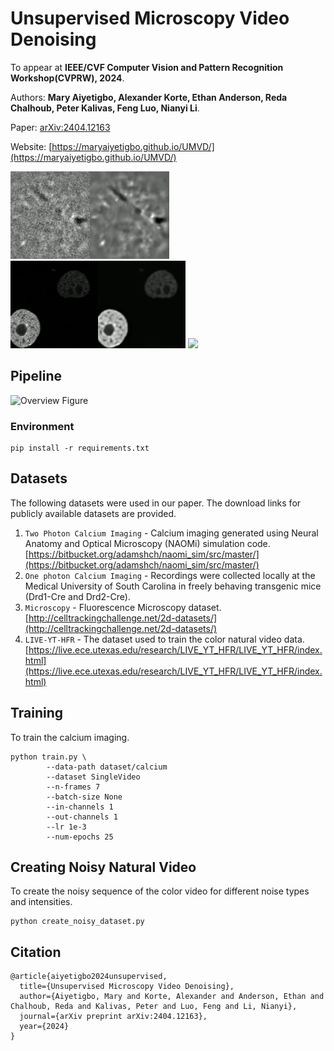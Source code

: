 # Unsupervised Microscopy Video Denoising

To appear at **IEEE/CVF Computer Vision and Pattern Recognition Workshop(CVPRW), 2024**.

Authors: **Mary Aiyetigbo,  Alexander Korte, Ethan Anderson, Reda Chalhoub, Peter Kalivas, Feng Luo, Nianyi Li**.

Paper: [arXiv:2404.12163](https://www.arxiv.org/abs/2404.12163)

Website: [https://maryaiyetigbo.github.io/UMVD/](https://maryaiyetigbo.github.io/UMVD/)

<div>
<img src="./media/musc.gif" height="140"/>
<img src="./media/GOWT1.gif" height="140"/>
<img src="./media/standard.gif" height="140"/>
</div>

## Pipeline

![Overview Figure](https://maryaiyetigbo.github.io/UMVD/assets/pipeline_fig.png)


### Environment

```
pip install -r requirements.txt
```

## Datasets
The following datasets were used in our paper. The download links for publicly available datasets are provided. 
1. `Two Photon Calcium Imaging` - Calcium imaging generated using Neural Anatomy and Optical Microscopy (NAOMi) simulation code. [https://bitbucket.org/adamshch/naomi_sim/src/master/](https://bitbucket.org/adamshch/naomi_sim/src/master/)
2. `One photon Calcium Imaging` - Recordings were collected locally at the Medical University of South Carolina in freely behaving transgenic mice (Drd1-Cre and Drd2-Cre).
3. `Microscopy` - Fluorescence Microscopy dataset. [http://celltrackingchallenge.net/2d-datasets/](http://celltrackingchallenge.net/2d-datasets/)
4. `LIVE-YT-HFR` - The dataset used to train the color natural video data. [https://live.ece.utexas.edu/research/LIVE_YT_HFR/LIVE_YT_HFR/index.html](https://live.ece.utexas.edu/research/LIVE_YT_HFR/LIVE_YT_HFR/index.html)

## Training
To train the calcium imaging.
```shell
python train.py \
        --data-path dataset/calcium
        --dataset SingleVideo
        --n-frames 7
        --batch-size None
        --in-channels 1
        --out-channels 1
        --lr 1e-3
        --num-epochs 25
```

## Creating Noisy Natural Video
To create the noisy sequence of the color video for different noise types and intensities.
```shell
python create_noisy_dataset.py
```

## Citation

```
@article{aiyetigbo2024unsupervised,
  title={Unsupervised Microscopy Video Denoising},
  author={Aiyetigbo, Mary and Korte, Alexander and Anderson, Ethan and Chalhoub, Reda and Kalivas, Peter and Luo, Feng and Li, Nianyi},
  journal={arXiv preprint arXiv:2404.12163},
  year={2024}
}
```

